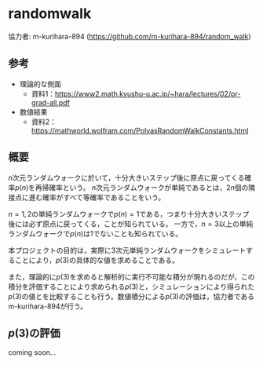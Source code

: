 # randomwalk
協力者: m-kurihara-894 (https://github.com/m-kurihara-894/random_walk)



## 参考
- 理論的な側面
    - 資料1：https://www2.math.kyushu-u.ac.jp/~hara/lectures/02/pr-grad-all.pdf
- 数値結果
    - 資料2：https://mathworld.wolfram.com/PolyasRandomWalkConstants.html



## 概要
$n$次元ランダムウォークに於いて，十分大きいステップ後に原点に戻ってくる確率$p(n)$を再帰確率という。
$n$次元ランダムウォークが単純であるとは，$2n$個の隣接点に進む確率がすべて等確率であることをいう。

$n=1,\,2$の単純ランダムウォークで$p(n)=1$である，つまり十分大きいステップ後には必ず原点に戻ってくる，ことが知られている。
一方で，$n=3$以上の単純ランダムウォークで$p(n)$は$1$でないことも知られている。
    
本プロジェクトの目的は，実際に3次元単純ランダムウォークをシミュレートすることにより，$p(3)$の具体的な値を求めることである。

また，理論的に$p(3)$を求めると解析的に実行不可能な積分が現れるのだが，この積分を評価することにより求められる$p(3)$と，シミュレーションにより得られた$p(3)$の値とを比較することも行う。数値積分による$p(3)$の評価は，協力者であるm-kurihara-894が行う。



## $p(3)$の評価
coming soon...